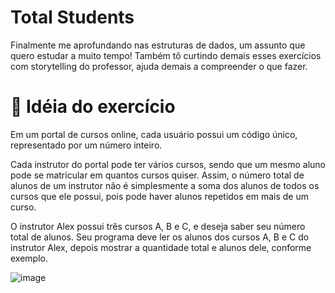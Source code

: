 # Total Students

Finalmente me aprofundando nas estruturas de dados, um assunto que quero estudar a muito tempo! Também tô curtindo demais esses exercícios com storytelling do professor, ajuda demais a compreender o que fazer.

# 📃 Idéia do exercício

Em um portal de cursos online, cada usuário possui um código único, representado por um número inteiro.

Cada instrutor do portal pode ter vários cursos, sendo que um mesmo aluno pode se matricular em quantos cursos quiser. Assim, o número total de alunos de um instrutor não é simplesmente a soma dos alunos de todos os cursos que ele possui, pois pode haver alunos repetidos em mais de um curso.

O instrutor Alex possui três cursos A, B e C, e deseja saber seu número total de alunos. Seu programa deve ler os alunos dos cursos A, B e C do instrutor Alex, depois mostrar a quantidade total e alunos dele, conforme exemplo.

![image](https://user-images.githubusercontent.com/108226396/222974041-6c31b017-ff1a-4d32-aa42-f3093ae59d0c.png)
